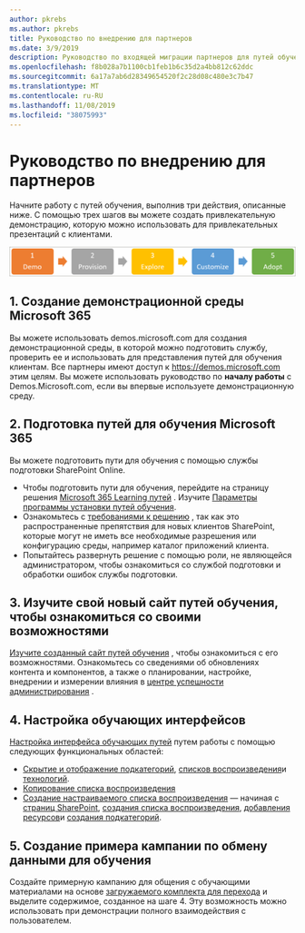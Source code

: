 ```yaml
---
author: pkrebs
ms.author: pkrebs
title: Руководство по внедрению для партнеров
ms.date: 3/9/2019
description: Руководство по входящей миграции партнеров для путей обучения Microsoft 365
ms.openlocfilehash: f8b028a7b1100cb1feb1b6c35d2a4bb812c62ddc
ms.sourcegitcommit: 6a17a7ab6d28349654520f2c28d08c480e3c7b47
ms.translationtype: MT
ms.contentlocale: ru-RU
ms.lasthandoff: 11/08/2019
ms.locfileid: "38075993"
---
```

# <a name="partner-onboarding-guide"></a>Руководство по внедрению для партнеров
Начните работу с путей обучения, выполнив три действия, описанные ниже. С помощью трех шагов вы можете создать привлекательную демонстрацию, которую можно использовать для привлекательных презентаций с клиентами. 

![кг-партнер-жетфам. png](media/cg-partner-getfam.png)

## <a name="1-create-a-microsoft-365-demonstration-environment"></a>1. Создание демонстрационной среды Microsoft 365
Вы можете использовать demos.microsoft.com для создания демонстрационной среды, в которой можно подготовить службу, проверить ее и использовать для представления путей для обучения клиентам. Все партнеры имеют доступ к https://demos.microsoft.com этим целям. Вы можете использовать руководство по **началу работы** с Demos.Microsoft.com, если вы впервые используете демонстрационную среду.

## <a name="2-provision-microsoft-365-learning-pathways"></a>2. Подготовка путей для обучения Microsoft 365
Вы можете подготовить пути для обучения с помощью службы подготовки SharePoint Online.
- Чтобы подготовить пути для обучения, перейдите на страницу решения [Microsoft 365 Learning путей](https://provisioning.sharepointpnp.com/details/3df8bd55-b872-4c9d-88e3-6b2f05344239) . Изучите [Параметры программы установки путей обучения](https://docs.microsoft.com/en-us/office365/customlearning/custom_setupoptions). 
- Ознакомьтесь с [требованиями к решению](https://docs.microsoft.com/en-us/office365/customlearning/custom_provision) , так как это распространенные препятствия для новых клиентов SharePoint, которые могут не иметь все необходимые разрешения или конфигурацию среды, например каталог приложений клиента.
- Попытайтесь развернуть решение с помощью роли, не являющейся администратором, чтобы ознакомиться со службой подготовки и обработки ошибок службы подготовки.

## <a name="3-explore-your-newly-provisioned-learning-pathways-site-to-get-familiar-with-its-capabilities"></a>3. Изучите свой новый сайт путей обучения, чтобы ознакомиться со своими возможностями
[Изучите созданный сайт путей обучения](https://docs.microsoft.com/en-us/office365/customlearning/custom_exploresite) , чтобы ознакомиться с его возможностями. Ознакомьтесь со сведениями об обновлениях контента и компонентов, а также о планировании, настройке, внедрении и измерении влияния в [центре успешности администрирования](https://docs.microsoft.com/en-us/office365/customlearning/custom_successcenter) .

## <a name="4-customize-the-learning-experience"></a>4. Настройка обучающих интерфейсов
[Настройка интерфейса обучающих путей](https://docs.microsoft.com/en-us/office365/customlearning/custom_overview) путем работы с помощью следующих функциональных областей:
- [Скрытие и отображение подкатегорий](https://docs.microsoft.com/en-us/office365/customlearning/custom_hideshowsub), [списков воспроизведения](https://docs.microsoft.com/en-us/office365/customlearning/custom_hideshowplaylists)и [технологий](https://docs.microsoft.com/en-us/office365/customlearning/custom_hideshowtech).
- [Копирование списка воспроизведения](https://docs.microsoft.com/en-us/office365/customlearning/custom_copyplaylist)
- [Создание настраиваемого списка воспроизведения](https://docs.microsoft.com/en-us/office365/customlearning/custom_createnewplaylist) — начиная с [страниц SharePoint](https://docs.microsoft.com/en-us/office365/customlearning/custom_createnewpage), [создания списка воспроизведения](https://docs.microsoft.com/en-us/office365/customlearning/custom_createnewplaylist), [добавления ресурсов](https://docs.microsoft.com/en-us/office365/customlearning/custom_addassets)и [создания подкатегорий](https://docs.microsoft.com/en-us/office365/customlearning/custom_createnewcat).

## <a name="5-create-a-sample-learning-pathways-communication-campaign"></a>5. Создание примера кампании по обмену данными для обучения
Создайте примерную кампанию для общения с обучающими материалами на основе [загружаемого комплекта для перехода](https://teamworktools.azurewebsites.net/m365lp/m365lpadoptionkit.zip) и выделите содержимое, созданное на шаге 4. Эту возможность можно использовать при демонстрации полного взаимодействия с пользователем. 


